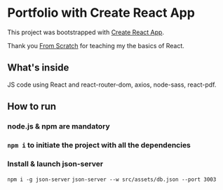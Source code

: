 # Portfolio with Create React App

This project was bootstrapped with [Create React App](https://github.com/facebook/create-react-app).

Thank you [From Scratch](https://www.youtube.com/watch?v=hh4jRVGrLhc) for teaching my the basics of React.

## What's inside

JS code using React and react-router-dom, axios, node-sass, react-pdf.

## How to run

### node.js & npm are mandatory

### `npm i` to initiate the project with all the dependencies

### Install & launch json-server

`npm i -g json-server`
`json-server --w src/assets/db.json --port 3003`

